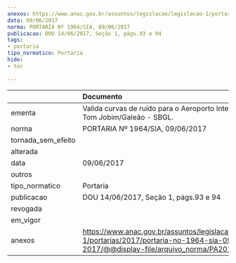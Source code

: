 ```yaml
---
anexos: https://www.anac.gov.br/assuntos/legislacao/legislacao-1/portarias/2017/portaria-no-1964-sia-09-06-2017/@@display-file/arquivo_norma/PA2017-1964.pdf
data: 09/06/2017
norma: PORTARIA Nº 1964/SIA, 09/06/2017
publicacao: DOU 14/06/2017, Seção 1, págs.93 e 94
tags:
- portaria
tipo_normatico: Portaria
hide: 
- toc 
 
---
```


|                    | Documento                                                                                                                                            |
|:-------------------|:-----------------------------------------------------------------------------------------------------------------------------------------------------|
| ementa             | Valida curvas de ruído para o Aeroporto Internacional Tom Jobim/Galeão - SBGL.                                                                       |
| norma              | PORTARIA Nº 1964/SIA, 09/06/2017                                                                                                                     |
| tornada_sem_efeito |                                                                                                                                                      |
| alterada           |                                                                                                                                                      |
| data               | 09/06/2017                                                                                                                                           |
| outros             |                                                                                                                                                      |
| tipo_normatico     | Portaria                                                                                                                                             |
| publicacao         | DOU 14/06/2017, Seção 1, págs.93 e 94                                                                                                                |
| revogada           |                                                                                                                                                      |
| em_vigor           |                                                                                                                                                      |
| anexos             | https://www.anac.gov.br/assuntos/legislacao/legislacao-1/portarias/2017/portaria-no-1964-sia-09-06-2017/@@display-file/arquivo_norma/PA2017-1964.pdf |